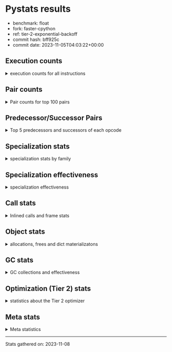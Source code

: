
# Pystats results

- benchmark: float
- fork: faster-cpython
- ref: tier-2-exponential-backoff
- commit hash: bff925c
- commit date: 2023-11-05T04:03:22+00:00

## Execution counts

<details>
<summary> execution counts for all instructions </summary>

|Name | Count | Self | Cumulative | Miss ratio | 
|---|---:|---:|---:|---:|
| LOAD_FAST | 40,097,980 | 16.7% | 16.7% |  |
| STORE_ATTR_SLOT | 24,026,900 | 10.0% | 26.7% |  |
| ENTER_EXECUTOR | 16,011,780 | 6.7% | 33.4% |  |
| BINARY_OP | 16,005,980 | 6.7% | 40.0% |  |
| LOAD_FAST_LOAD_FAST | 16,001,140 | 6.7% | 46.7% |  |
| LOAD_GLOBAL_MODULE | 16,000,860 | 6.7% | 53.3% |  |
| LOAD_CONST | 16,000,400 | 6.7% | 60.0% |  |
| CALL_BUILTIN_O | 16,000,320 | 6.7% | 66.6% |  |
| RETURN_CONST | 16,000,000 | 6.7% | 73.3% |  |
| STORE_FAST | 8,015,820 | 3.3% | 76.6% |  |
| CALL | 8,002,820 | 3.3% | 80.0% |  |
| COPY | 8,001,140 | 3.3% | 83.3% |  |
| BINARY_OP_MULTIPLY_FLOAT | 8,001,060 | 3.3% | 86.6% |  |
| RESUME_CHECK | 8,000,880 | 3.3% | 90.0% | 0.1% |
| POP_TOP | 8,000,160 | 3.3% | 93.3% |  |
| INTERPRETER_EXIT | 8,000,080 | 3.3% | 96.6% |  |
| STORE_SUBSCR_LIST_INT | 7,999,980 | 3.3% | 100.0% |  |
| LOAD_ATTR_SLOT | 55,220 | 0.0% | 100.0% |  |
| POP_JUMP_IF_FALSE | 13,740 | 0.0% | 100.0% |  |
| COMPARE_OP_FLOAT | 13,600 | 0.0% | 100.0% |  |
| RETURN_VALUE | 12,920 | 0.0% | 100.0% |  |
| JUMP_FORWARD | 6,880 | 0.0% | 100.0% |  |
| SWAP | 1,140 | 0.0% | 100.0% |  |
| JUMP_BACKWARD | 960 | 0.0% | 100.0% |  |
| LOAD_ATTR | 840 | 0.0% | 100.0% |  |
| CALL_PY_EXACT_ARGS | 780 | 0.0% | 100.0% |  |
| BINARY_OP_ADD_FLOAT | 720 | 0.0% | 100.0% |  |
| FOR_ITER_LIST | 720 | 0.0% | 100.0% |  |
| LOAD_ATTR_METHOD_NO_DICT | 720 | 0.0% | 100.0% |  |
| PUSH_NULL | 400 | 0.0% | 100.0% |  |
| STORE_ATTR | 400 | 0.0% | 100.0% |  |
| FOR_ITER_RANGE | 360 | 0.0% | 100.0% |  |
| LOAD_GLOBAL | 320 | 0.0% | 100.0% |  |
| GET_ITER | 240 | 0.0% | 100.0% |  |
| COMPARE_OP | 160 | 0.0% | 100.0% |  |
| LOAD_DEREF | 160 | 0.0% | 100.0% |  |
| RESUME | 120 | 0.0% | 100.0% | 9,483.3% |
| FOR_ITER | 120 | 0.0% | 100.0% |  |
| LOAD_ATTR_MODULE | 120 | 0.0% | 100.0% |  |
| BINARY_SLICE | 80 | 0.0% | 100.0% |  |
| NOP | 80 | 0.0% | 100.0% |  |
| BUILD_LIST | 80 | 0.0% | 100.0% |  |
| CALL_FUNCTION_EX | 80 | 0.0% | 100.0% |  |
| COPY_FREE_VARS | 80 | 0.0% | 100.0% |  |
| BINARY_OP_SUBTRACT_FLOAT | 60 | 0.0% | 100.0% |  |
| BINARY_SUBSCR_LIST_INT | 60 | 0.0% | 100.0% |  |
| CALL_BUILTIN_CLASS | 60 | 0.0% | 100.0% |  |
| COMPARE_OP_INT | 60 | 0.0% | 100.0% |  |
| LOAD_GLOBAL_BUILTIN | 60 | 0.0% | 100.0% |  |
| BINARY_SUBSCR | 40 | 0.0% | 100.0% |  |
| STORE_SUBSCR | 40 | 0.0% | 100.0% |  |


</details>

## Pair counts

<details>
<summary> Pair counts for top 100 pairs </summary>

|Pair | Count | Self | Cumulative | 
|---|---:|---:|---:|
| LOAD_FAST STORE_ATTR_SLOT | 24,025,680 | 10.0% | 10.0% |
| LOAD_GLOBAL_MODULE LOAD_FAST | 16,000,380 | 6.7% | 16.7% |
| BINARY_OP LOAD_FAST | 16,000,000 | 6.7% | 23.3% |
| LOAD_CONST BINARY_OP | 16,000,000 | 6.7% | 30.0% |
| LOAD_FAST CALL_BUILTIN_O | 15,999,920 | 6.7% | 36.6% |
| LOAD_FAST_LOAD_FAST BINARY_OP_MULTIPLY_FLOAT | 8,000,980 | 3.3% | 40.0% |
| STORE_FAST LOAD_GLOBAL_MODULE | 8,000,640 | 3.3% | 43.3% |
| STORE_ATTR_SLOT RETURN_CONST | 8,000,340 | 3.3% | 46.6% |
| CACHE RESUME_CHECK | 8,000,040 | 3.3% | 50.0% |
| CALL LOAD_FAST_LOAD_FAST | 8,000,000 | 3.3% | 53.3% |
| COPY LOAD_FAST | 8,000,000 | 3.3% | 56.6% |
| RETURN_CONST INTERPRETER_EXIT | 8,000,000 | 3.3% | 59.9% |
| RETURN_CONST POP_TOP | 8,000,000 | 3.3% | 63.3% |
| RESUME_CHECK LOAD_GLOBAL_MODULE | 8,000,000 | 3.3% | 66.6% |
| BINARY_OP_MULTIPLY_FLOAT LOAD_CONST | 7,999,980 | 3.3% | 69.9% |
| CALL_BUILTIN_O COPY | 7,999,980 | 3.3% | 73.3% |
| CALL_BUILTIN_O LOAD_CONST | 7,999,980 | 3.3% | 76.6% |
| STORE_ATTR_SLOT LOAD_FAST_LOAD_FAST | 7,999,980 | 3.3% | 79.9% |
| STORE_ATTR_SLOT STORE_FAST | 7,999,980 | 3.3% | 83.2% |
| LOAD_FAST_LOAD_FAST STORE_SUBSCR_LIST_INT | 7,999,960 | 3.3% | 86.6% |
| POP_TOP ENTER_EXECUTOR | 7,999,680 | 3.3% | 89.9% |
| STORE_SUBSCR_LIST_INT ENTER_EXECUTOR | 7,999,680 | 3.3% | 93.2% |
| ENTER_EXECUTOR CALL | 7,999,620 | 3.3% | 96.6% |
| ENTER_EXECUTOR RETURN_CONST | 7,999,620 | 3.3% | 99.9% |
| LOAD_FAST LOAD_ATTR_SLOT | 53,860 | 0.0% | 99.9% |
| LOAD_ATTR_SLOT LOAD_FAST | 33,700 | 0.0% | 99.9% |
| STORE_ATTR_SLOT LOAD_FAST | 26,600 | 0.0% | 99.9% |
| POP_JUMP_IF_FALSE LOAD_FAST | 13,740 | 0.0% | 99.9% |
| COMPARE_OP_FLOAT POP_JUMP_IF_FALSE | 13,600 | 0.0% | 100.0% |
| LOAD_ATTR_SLOT COMPARE_OP_FLOAT | 13,540 | 0.0% | 100.0% |
| LOAD_FAST RETURN_VALUE | 12,840 | 0.0% | 100.0% |
| RETURN_VALUE STORE_FAST | 12,680 | 0.0% | 100.0% |
| ENTER_EXECUTOR LOAD_FAST | 12,460 | 0.0% | 100.0% |
| STORE_FAST ENTER_EXECUTOR | 12,360 | 0.0% | 100.0% |
| JUMP_FORWARD LOAD_FAST | 6,880 | 0.0% | 100.0% |
| LOAD_ATTR_SLOT JUMP_FORWARD | 6,840 | 0.0% | 100.0% |
| BINARY_OP BINARY_OP | 4,520 | 0.0% | 100.0% |
| CALL CALL | 2,220 | 0.0% | 100.0% |
| STORE_FAST LOAD_FAST | 2,220 | 0.0% | 100.0% |
| LOAD_FAST BINARY_OP | 1,260 | 0.0% | 100.0% |
| BINARY_OP SWAP | 1,140 | 0.0% | 100.0% |
| LOAD_FAST COPY | 1,140 | 0.0% | 100.0% |
| LOAD_ATTR_SLOT STORE_FAST | 1,080 | 0.0% | 100.0% |
| COPY LOAD_ATTR_SLOT | 1,020 | 0.0% | 100.0% |
| SWAP STORE_ATTR_SLOT | 1,020 | 0.0% | 100.0% |
| CALL_PY_EXACT_ARGS RESUME_CHECK | 780 | 0.0% | 100.0% |
| RESUME_CHECK LOAD_FAST | 780 | 0.0% | 100.0% |
| FOR_ITER_LIST STORE_FAST | 720 | 0.0% | 100.0% |
| LOAD_FAST LOAD_ATTR_METHOD_NO_DICT | 680 | 0.0% | 100.0% |
| BINARY_OP_MULTIPLY_FLOAT BINARY_OP_ADD_FLOAT | 680 | 0.0% | 100.0% |
| LOAD_FAST LOAD_ATTR | 640 | 0.0% | 100.0% |
| LOAD_FAST CALL | 580 | 0.0% | 100.0% |
| JUMP_BACKWARD FOR_ITER_LIST | 560 | 0.0% | 100.0% |
| LOAD_FAST CALL_PY_EXACT_ARGS | 380 | 0.0% | 100.0% |
| BINARY_OP_ADD_FLOAT LOAD_FAST_LOAD_FAST | 360 | 0.0% | 100.0% |
| BINARY_OP_MULTIPLY_FLOAT LOAD_FAST_LOAD_FAST | 360 | 0.0% | 100.0% |
| CALL_BUILTIN_O STORE_FAST | 360 | 0.0% | 100.0% |
| FOR_ITER_RANGE STORE_FAST | 360 | 0.0% | 100.0% |
| LOAD_ATTR_METHOD_NO_DICT LOAD_FAST | 360 | 0.0% | 100.0% |
| LOAD_GLOBAL_MODULE LOAD_FAST_LOAD_FAST | 360 | 0.0% | 100.0% |
| LOAD_ATTR LOAD_ATTR_SLOT | 340 | 0.0% | 100.0% |
| BINARY_OP_ADD_FLOAT CALL_BUILTIN_O | 340 | 0.0% | 100.0% |
| LOAD_ATTR_METHOD_NO_DICT CALL_PY_EXACT_ARGS | 340 | 0.0% | 100.0% |
| POP_TOP JUMP_BACKWARD | 320 | 0.0% | 100.0% |
| PUSH_NULL CALL | 320 | 0.0% | 100.0% |
| STORE_FAST JUMP_BACKWARD | 320 | 0.0% | 100.0% |
| STORE_SUBSCR_LIST_INT JUMP_BACKWARD | 300 | 0.0% | 100.0% |
| JUMP_BACKWARD FOR_ITER_RANGE | 280 | 0.0% | 100.0% |
| LOAD_FAST STORE_ATTR | 280 | 0.0% | 100.0% |
| LOAD_FAST PUSH_NULL | 240 | 0.0% | 100.0% |
| LOAD_FAST LOAD_CONST | 240 | 0.0% | 100.0% |
| LOAD_ATTR LOAD_FAST | 200 | 0.0% | 100.0% |
| STORE_ATTR STORE_ATTR_SLOT | 200 | 0.0% | 100.0% |
| CALL POP_TOP | 160 | 0.0% | 100.0% |
| LOAD_FAST_LOAD_FAST BINARY_OP | 160 | 0.0% | 100.0% |
| STORE_FAST LOAD_GLOBAL | 160 | 0.0% | 100.0% |
| LOAD_GLOBAL LOAD_GLOBAL_MODULE | 140 | 0.0% | 100.0% |
| GET_ITER FOR_ITER_LIST | 120 | 0.0% | 100.0% |
| COPY LOAD_ATTR | 120 | 0.0% | 100.0% |
| STORE_ATTR LOAD_FAST | 120 | 0.0% | 100.0% |
| SWAP STORE_ATTR | 120 | 0.0% | 100.0% |
| BINARY_OP STORE_FAST | 100 | 0.0% | 100.0% |
| CALL STORE_FAST | 100 | 0.0% | 100.0% |
| LOAD_GLOBAL LOAD_FAST | 100 | 0.0% | 100.0% |
| BINARY_SLICE GET_ITER | 80 | 0.0% | 100.0% |
| NOP LOAD_DEREF | 80 | 0.0% | 100.0% |
| POP_TOP NOP | 80 | 0.0% | 100.0% |
| POP_TOP LOAD_FAST | 80 | 0.0% | 100.0% |
| PUSH_NULL LOAD_FAST | 80 | 0.0% | 100.0% |
| RETURN_VALUE INTERPRETER_EXIT | 80 | 0.0% | 100.0% |
| RETURN_VALUE RETURN_VALUE | 80 | 0.0% | 100.0% |
| BINARY_OP BINARY_OP_MULTIPLY_FLOAT | 80 | 0.0% | 100.0% |
| BUILD_LIST LOAD_FAST | 80 | 0.0% | 100.0% |
| CALL LOAD_FAST | 80 | 0.0% | 100.0% |
| CALL_FUNCTION_EX COPY_FREE_VARS | 80 | 0.0% | 100.0% |
| COMPARE_OP POP_JUMP_IF_FALSE | 80 | 0.0% | 100.0% |
| LOAD_ATTR STORE_FAST | 80 | 0.0% | 100.0% |
| LOAD_CONST BINARY_SLICE | 80 | 0.0% | 100.0% |
| LOAD_CONST BUILD_LIST | 80 | 0.0% | 100.0% |
| LOAD_CONST LOAD_CONST | 80 | 0.0% | 100.0% |


</details>

## Predecessor/Successor Pairs

<details>
<summary> Top 5 predecessors and successors of each opcode </summary>

### BINARY_SLICE

<details>
<summary> Successors and predecessors for BINARY_SLICE </summary>

|Predecessors | Count | Percentage | 
|---|---:|---:|
| LOAD_CONST | 80 | 100.0% |

|Successors | Count | Percentage | 
|---|---:|---:|
| GET_ITER | 80 | 100.0% |


</details>

### CACHE

<details>
<summary> Successors and predecessors for CACHE </summary>

|Successors | Count | Percentage | 
|---|---:|---:|
| RESUME_CHECK | 8,000,040 | 100.0% |
| RESUME | 40 | 0.0% |


</details>

### BINARY_SUBSCR

<details>
<summary> Successors and predecessors for BINARY_SUBSCR </summary>

|Predecessors | Count | Percentage | 
|---|---:|---:|
| LOAD_CONST | 40 | 100.0% |

|Successors | Count | Percentage | 
|---|---:|---:|
| STORE_FAST | 20 | 50.0% |
| BINARY_SUBSCR_LIST_INT | 20 | 50.0% |


</details>

### GET_ITER

<details>
<summary> Successors and predecessors for GET_ITER </summary>

|Predecessors | Count | Percentage | 
|---|---:|---:|
| BINARY_SLICE | 80 | 33.3% |
| LOAD_FAST | 80 | 33.3% |
| CALL_BUILTIN_CLASS | 60 | 25.0% |
| CALL | 20 | 8.3% |

|Successors | Count | Percentage | 
|---|---:|---:|
| FOR_ITER_LIST | 120 | 50.0% |
| FOR_ITER | 60 | 25.0% |
| FOR_ITER_RANGE | 60 | 25.0% |


</details>

### INTERPRETER_EXIT

<details>
<summary> Successors and predecessors for INTERPRETER_EXIT </summary>

|Predecessors | Count | Percentage | 
|---|---:|---:|
| RETURN_CONST | 8,000,000 | 100.0% |
| RETURN_VALUE | 80 | 0.0% |


</details>

### NOP

<details>
<summary> Successors and predecessors for NOP </summary>

|Predecessors | Count | Percentage | 
|---|---:|---:|
| POP_TOP | 80 | 100.0% |

|Successors | Count | Percentage | 
|---|---:|---:|
| LOAD_DEREF | 80 | 100.0% |


</details>

### POP_TOP

<details>
<summary> Successors and predecessors for POP_TOP </summary>

|Predecessors | Count | Percentage | 
|---|---:|---:|
| RETURN_CONST | 8,000,000 | 100.0% |
| CALL | 160 | 0.0% |

|Successors | Count | Percentage | 
|---|---:|---:|
| ENTER_EXECUTOR | 7,999,680 | 100.0% |
| JUMP_BACKWARD | 320 | 0.0% |
| NOP | 80 | 0.0% |
| LOAD_FAST | 80 | 0.0% |


</details>

### PUSH_NULL

<details>
<summary> Successors and predecessors for PUSH_NULL </summary>

|Predecessors | Count | Percentage | 
|---|---:|---:|
| LOAD_FAST | 240 | 60.0% |
| LOAD_DEREF | 80 | 20.0% |
| LOAD_ATTR_MODULE | 60 | 15.0% |
| LOAD_ATTR | 20 | 5.0% |

|Successors | Count | Percentage | 
|---|---:|---:|
| CALL | 320 | 80.0% |
| LOAD_FAST | 80 | 20.0% |


</details>

### RETURN_VALUE

<details>
<summary> Successors and predecessors for RETURN_VALUE </summary>

|Predecessors | Count | Percentage | 
|---|---:|---:|
| LOAD_FAST | 12,840 | 99.4% |
| RETURN_VALUE | 80 | 0.6% |

|Successors | Count | Percentage | 
|---|---:|---:|
| STORE_FAST | 12,680 | 98.1% |
| INTERPRETER_EXIT | 80 | 0.6% |
| RETURN_VALUE | 80 | 0.6% |
| LOAD_GLOBAL | 40 | 0.3% |
| LOAD_GLOBAL_MODULE | 40 | 0.3% |


</details>

### STORE_SUBSCR

<details>
<summary> Successors and predecessors for STORE_SUBSCR </summary>

|Predecessors | Count | Percentage | 
|---|---:|---:|
| LOAD_FAST_LOAD_FAST | 40 | 100.0% |

|Successors | Count | Percentage | 
|---|---:|---:|
| JUMP_BACKWARD | 20 | 50.0% |
| STORE_SUBSCR_LIST_INT | 20 | 50.0% |


</details>

### BINARY_OP

<details>
<summary> Successors and predecessors for BINARY_OP </summary>

|Predecessors | Count | Percentage | 
|---|---:|---:|
| LOAD_CONST | 16,000,000 | 100.0% |
| BINARY_OP | 4,520 | 0.0% |
| LOAD_FAST | 1,260 | 0.0% |
| LOAD_FAST_LOAD_FAST | 160 | 0.0% |
| BINARY_OP_MULTIPLY_FLOAT | 40 | 0.0% |

|Successors | Count | Percentage | 
|---|---:|---:|
| LOAD_FAST | 16,000,000 | 100.0% |
| BINARY_OP | 4,520 | 0.0% |
| SWAP | 1,140 | 0.0% |
| STORE_FAST | 100 | 0.0% |
| BINARY_OP_MULTIPLY_FLOAT | 80 | 0.0% |


</details>

### BUILD_LIST

<details>
<summary> Successors and predecessors for BUILD_LIST </summary>

|Predecessors | Count | Percentage | 
|---|---:|---:|
| LOAD_CONST | 80 | 100.0% |

|Successors | Count | Percentage | 
|---|---:|---:|
| LOAD_FAST | 80 | 100.0% |


</details>

### CALL

<details>
<summary> Successors and predecessors for CALL </summary>

|Predecessors | Count | Percentage | 
|---|---:|---:|
| ENTER_EXECUTOR | 7,999,620 | 100.0% |
| CALL | 2,220 | 0.0% |
| LOAD_FAST | 580 | 0.0% |
| PUSH_NULL | 320 | 0.0% |
| BINARY_OP | 20 | 0.0% |

|Successors | Count | Percentage | 
|---|---:|---:|
| LOAD_FAST_LOAD_FAST | 8,000,000 | 100.0% |
| CALL | 2,220 | 0.0% |
| POP_TOP | 160 | 0.0% |
| STORE_FAST | 100 | 0.0% |
| LOAD_FAST | 80 | 0.0% |


</details>

### CALL_FUNCTION_EX

<details>
<summary> Successors and predecessors for CALL_FUNCTION_EX </summary>

|Predecessors | Count | Percentage | 
|---|---:|---:|
| LOAD_FAST | 80 | 100.0% |

|Successors | Count | Percentage | 
|---|---:|---:|
| COPY_FREE_VARS | 80 | 100.0% |


</details>

### COMPARE_OP

<details>
<summary> Successors and predecessors for COMPARE_OP </summary>

|Predecessors | Count | Percentage | 
|---|---:|---:|
| LOAD_ATTR | 60 | 37.5% |
| LOAD_ATTR_SLOT | 60 | 37.5% |
| LOAD_CONST | 40 | 25.0% |

|Successors | Count | Percentage | 
|---|---:|---:|
| POP_JUMP_IF_FALSE | 80 | 50.0% |
| COMPARE_OP_FLOAT | 60 | 37.5% |
| COMPARE_OP_INT | 20 | 12.5% |


</details>

### COPY

<details>
<summary> Successors and predecessors for COPY </summary>

|Predecessors | Count | Percentage | 
|---|---:|---:|
| CALL_BUILTIN_O | 7,999,980 | 100.0% |
| LOAD_FAST | 1,140 | 0.0% |
| CALL | 20 | 0.0% |

|Successors | Count | Percentage | 
|---|---:|---:|
| LOAD_FAST | 8,000,000 | 100.0% |
| LOAD_ATTR_SLOT | 1,020 | 0.0% |
| LOAD_ATTR | 120 | 0.0% |


</details>

### COPY_FREE_VARS

<details>
<summary> Successors and predecessors for COPY_FREE_VARS </summary>

|Predecessors | Count | Percentage | 
|---|---:|---:|
| CALL_FUNCTION_EX | 80 | 100.0% |

|Successors | Count | Percentage | 
|---|---:|---:|
| RESUME_CHECK | 60 | 75.0% |
| RESUME | 20 | 25.0% |


</details>

### ENTER_EXECUTOR

<details>
<summary> Successors and predecessors for ENTER_EXECUTOR </summary>

|Predecessors | Count | Percentage | 
|---|---:|---:|
| POP_TOP | 7,999,680 | 50.0% |
| STORE_SUBSCR_LIST_INT | 7,999,680 | 50.0% |
| STORE_FAST | 12,360 | 0.1% |
| JUMP_BACKWARD | 60 | 0.0% |

|Successors | Count | Percentage | 
|---|---:|---:|
| CALL | 7,999,620 | 50.0% |
| RETURN_CONST | 7,999,620 | 50.0% |
| LOAD_FAST | 12,460 | 0.1% |
| LOAD_GLOBAL | 40 | 0.0% |
| LOAD_GLOBAL_MODULE | 40 | 0.0% |


</details>

### FOR_ITER

<details>
<summary> Successors and predecessors for FOR_ITER </summary>

|Predecessors | Count | Percentage | 
|---|---:|---:|
| GET_ITER | 60 | 50.0% |
| JUMP_BACKWARD | 60 | 50.0% |

|Successors | Count | Percentage | 
|---|---:|---:|
| STORE_FAST | 60 | 50.0% |
| FOR_ITER_LIST | 40 | 33.3% |
| FOR_ITER_RANGE | 20 | 16.7% |


</details>

### JUMP_BACKWARD

<details>
<summary> Successors and predecessors for JUMP_BACKWARD </summary>

|Predecessors | Count | Percentage | 
|---|---:|---:|
| POP_TOP | 320 | 33.3% |
| STORE_FAST | 320 | 33.3% |
| STORE_SUBSCR_LIST_INT | 300 | 31.2% |
| STORE_SUBSCR | 20 | 2.1% |

|Successors | Count | Percentage | 
|---|---:|---:|
| FOR_ITER_LIST | 560 | 58.3% |
| FOR_ITER_RANGE | 280 | 29.2% |
| ENTER_EXECUTOR | 60 | 6.2% |
| FOR_ITER | 60 | 6.2% |


</details>

### JUMP_FORWARD

<details>
<summary> Successors and predecessors for JUMP_FORWARD </summary>

|Predecessors | Count | Percentage | 
|---|---:|---:|
| LOAD_ATTR_SLOT | 6,840 | 99.4% |
| LOAD_ATTR | 40 | 0.6% |

|Successors | Count | Percentage | 
|---|---:|---:|
| LOAD_FAST | 6,880 | 100.0% |


</details>

### LOAD_ATTR

<details>
<summary> Successors and predecessors for LOAD_ATTR </summary>

|Predecessors | Count | Percentage | 
|---|---:|---:|
| LOAD_FAST | 640 | 76.2% |
| COPY | 120 | 14.3% |
| LOAD_GLOBAL | 40 | 4.8% |
| LOAD_GLOBAL_MODULE | 40 | 4.8% |

|Successors | Count | Percentage | 
|---|---:|---:|
| LOAD_ATTR_SLOT | 340 | 40.5% |
| LOAD_FAST | 200 | 23.8% |
| STORE_FAST | 80 | 9.5% |
| COMPARE_OP | 60 | 7.1% |
| JUMP_FORWARD | 40 | 4.8% |


</details>

### LOAD_CONST

<details>
<summary> Successors and predecessors for LOAD_CONST </summary>

|Predecessors | Count | Percentage | 
|---|---:|---:|
| BINARY_OP_MULTIPLY_FLOAT | 7,999,980 | 50.0% |
| CALL_BUILTIN_O | 7,999,980 | 50.0% |
| LOAD_FAST | 240 | 0.0% |
| LOAD_CONST | 80 | 0.0% |
| RESUME_CHECK | 60 | 0.0% |

|Successors | Count | Percentage | 
|---|---:|---:|
| BINARY_OP | 16,000,000 | 100.0% |
| BINARY_SLICE | 80 | 0.0% |
| BUILD_LIST | 80 | 0.0% |
| LOAD_CONST | 80 | 0.0% |
| BINARY_SUBSCR | 40 | 0.0% |


</details>

### LOAD_DEREF

<details>
<summary> Successors and predecessors for LOAD_DEREF </summary>

|Predecessors | Count | Percentage | 
|---|---:|---:|
| NOP | 80 | 50.0% |
| STORE_FAST | 80 | 50.0% |

|Successors | Count | Percentage | 
|---|---:|---:|
| PUSH_NULL | 80 | 50.0% |
| STORE_FAST | 80 | 50.0% |


</details>

### LOAD_FAST

<details>
<summary> Successors and predecessors for LOAD_FAST </summary>

|Predecessors | Count | Percentage | 
|---|---:|---:|
| LOAD_GLOBAL_MODULE | 16,000,380 | 39.9% |
| BINARY_OP | 16,000,000 | 39.9% |
| COPY | 8,000,000 | 20.0% |
| LOAD_ATTR_SLOT | 33,700 | 0.1% |
| STORE_ATTR_SLOT | 26,600 | 0.1% |

|Successors | Count | Percentage | 
|---|---:|---:|
| STORE_ATTR_SLOT | 24,025,680 | 59.9% |
| CALL_BUILTIN_O | 15,999,920 | 39.9% |
| LOAD_ATTR_SLOT | 53,860 | 0.1% |
| RETURN_VALUE | 12,840 | 0.0% |
| BINARY_OP | 1,260 | 0.0% |


</details>

### LOAD_FAST_LOAD_FAST

<details>
<summary> Successors and predecessors for LOAD_FAST_LOAD_FAST </summary>

|Predecessors | Count | Percentage | 
|---|---:|---:|
| CALL | 8,000,000 | 50.0% |
| STORE_ATTR_SLOT | 7,999,980 | 50.0% |
| BINARY_OP_ADD_FLOAT | 360 | 0.0% |
| BINARY_OP_MULTIPLY_FLOAT | 360 | 0.0% |
| LOAD_GLOBAL_MODULE | 360 | 0.0% |

|Successors | Count | Percentage | 
|---|---:|---:|
| BINARY_OP_MULTIPLY_FLOAT | 8,000,980 | 50.0% |
| STORE_SUBSCR_LIST_INT | 7,999,960 | 50.0% |
| BINARY_OP | 160 | 0.0% |
| STORE_SUBSCR | 40 | 0.0% |


</details>

### LOAD_GLOBAL

<details>
<summary> Successors and predecessors for LOAD_GLOBAL </summary>

|Predecessors | Count | Percentage | 
|---|---:|---:|
| STORE_FAST | 160 | 50.0% |
| RETURN_VALUE | 40 | 12.5% |
| ENTER_EXECUTOR | 40 | 12.5% |
| RESUME | 40 | 12.5% |
| RESUME_CHECK | 40 | 12.5% |

|Successors | Count | Percentage | 
|---|---:|---:|
| LOAD_GLOBAL_MODULE | 140 | 43.8% |
| LOAD_FAST | 100 | 31.2% |
| LOAD_ATTR | 40 | 12.5% |
| LOAD_FAST_LOAD_FAST | 20 | 6.2% |
| LOAD_GLOBAL_BUILTIN | 20 | 6.2% |


</details>

### POP_JUMP_IF_FALSE

<details>
<summary> Successors and predecessors for POP_JUMP_IF_FALSE </summary>

|Predecessors | Count | Percentage | 
|---|---:|---:|
| COMPARE_OP_FLOAT | 13,600 | 99.0% |
| COMPARE_OP | 80 | 0.6% |
| COMPARE_OP_INT | 60 | 0.4% |

|Successors | Count | Percentage | 
|---|---:|---:|
| LOAD_FAST | 13,740 | 100.0% |


</details>

### RETURN_CONST

<details>
<summary> Successors and predecessors for RETURN_CONST </summary>

|Predecessors | Count | Percentage | 
|---|---:|---:|
| STORE_ATTR_SLOT | 8,000,340 | 50.0% |
| ENTER_EXECUTOR | 7,999,620 | 50.0% |
| STORE_ATTR | 40 | 0.0% |

|Successors | Count | Percentage | 
|---|---:|---:|
| INTERPRETER_EXIT | 8,000,000 | 50.0% |
| POP_TOP | 8,000,000 | 50.0% |


</details>

### STORE_ATTR

<details>
<summary> Successors and predecessors for STORE_ATTR </summary>

|Predecessors | Count | Percentage | 
|---|---:|---:|
| LOAD_FAST | 280 | 70.0% |
| SWAP | 120 | 30.0% |

|Successors | Count | Percentage | 
|---|---:|---:|
| STORE_ATTR_SLOT | 200 | 50.0% |
| LOAD_FAST | 120 | 30.0% |
| RETURN_CONST | 40 | 10.0% |
| LOAD_FAST_LOAD_FAST | 20 | 5.0% |
| STORE_FAST | 20 | 5.0% |


</details>

### STORE_FAST

<details>
<summary> Successors and predecessors for STORE_FAST </summary>

|Predecessors | Count | Percentage | 
|---|---:|---:|
| STORE_ATTR_SLOT | 7,999,980 | 99.8% |
| RETURN_VALUE | 12,680 | 0.2% |
| LOAD_ATTR_SLOT | 1,080 | 0.0% |
| FOR_ITER_LIST | 720 | 0.0% |
| CALL_BUILTIN_O | 360 | 0.0% |

|Successors | Count | Percentage | 
|---|---:|---:|
| LOAD_GLOBAL_MODULE | 8,000,640 | 99.8% |
| ENTER_EXECUTOR | 12,360 | 0.2% |
| LOAD_FAST | 2,220 | 0.0% |
| JUMP_BACKWARD | 320 | 0.0% |
| LOAD_GLOBAL | 160 | 0.0% |


</details>

### SWAP

<details>
<summary> Successors and predecessors for SWAP </summary>

|Predecessors | Count | Percentage | 
|---|---:|---:|
| BINARY_OP | 1,140 | 100.0% |

|Successors | Count | Percentage | 
|---|---:|---:|
| STORE_ATTR_SLOT | 1,020 | 89.5% |
| STORE_ATTR | 120 | 10.5% |


</details>

### RESUME

<details>
<summary> Successors and predecessors for RESUME </summary>

|Predecessors | Count | Percentage | 
|---|---:|---:|
| CALL | 60 | 50.0% |
| CACHE | 40 | 33.3% |
| COPY_FREE_VARS | 20 | 16.7% |

|Successors | Count | Percentage | 
|---|---:|---:|
| LOAD_FAST | 60 | 50.0% |
| LOAD_GLOBAL | 40 | 33.3% |
| LOAD_CONST | 20 | 16.7% |


</details>

### BINARY_OP_ADD_FLOAT

<details>
<summary> Successors and predecessors for BINARY_OP_ADD_FLOAT </summary>

|Predecessors | Count | Percentage | 
|---|---:|---:|
| BINARY_OP_MULTIPLY_FLOAT | 680 | 94.4% |
| BINARY_OP | 40 | 5.6% |

|Successors | Count | Percentage | 
|---|---:|---:|
| LOAD_FAST_LOAD_FAST | 360 | 50.0% |
| CALL_BUILTIN_O | 340 | 47.2% |
| CALL | 20 | 2.8% |


</details>

### BINARY_OP_MULTIPLY_FLOAT

<details>
<summary> Successors and predecessors for BINARY_OP_MULTIPLY_FLOAT </summary>

|Predecessors | Count | Percentage | 
|---|---:|---:|
| LOAD_FAST_LOAD_FAST | 8,000,980 | 100.0% |
| BINARY_OP | 80 | 0.0% |

|Successors | Count | Percentage | 
|---|---:|---:|
| LOAD_CONST | 7,999,980 | 100.0% |
| BINARY_OP_ADD_FLOAT | 680 | 0.0% |
| LOAD_FAST_LOAD_FAST | 360 | 0.0% |
| BINARY_OP | 40 | 0.0% |


</details>

### BINARY_OP_SUBTRACT_FLOAT

<details>
<summary> Successors and predecessors for BINARY_OP_SUBTRACT_FLOAT </summary>

|Predecessors | Count | Percentage | 
|---|---:|---:|
| LOAD_FAST | 40 | 66.7% |
| BINARY_OP | 20 | 33.3% |

|Successors | Count | Percentage | 
|---|---:|---:|
| STORE_FAST | 60 | 100.0% |


</details>

### BINARY_SUBSCR_LIST_INT

<details>
<summary> Successors and predecessors for BINARY_SUBSCR_LIST_INT </summary>

|Predecessors | Count | Percentage | 
|---|---:|---:|
| LOAD_CONST | 40 | 66.7% |
| BINARY_SUBSCR | 20 | 33.3% |

|Successors | Count | Percentage | 
|---|---:|---:|
| STORE_FAST | 60 | 100.0% |


</details>

### CALL_BUILTIN_CLASS

<details>
<summary> Successors and predecessors for CALL_BUILTIN_CLASS </summary>

|Predecessors | Count | Percentage | 
|---|---:|---:|
| LOAD_FAST | 40 | 66.7% |
| CALL | 20 | 33.3% |

|Successors | Count | Percentage | 
|---|---:|---:|
| GET_ITER | 60 | 100.0% |


</details>

### CALL_BUILTIN_O

<details>
<summary> Successors and predecessors for CALL_BUILTIN_O </summary>

|Predecessors | Count | Percentage | 
|---|---:|---:|
| LOAD_FAST | 15,999,920 | 100.0% |
| BINARY_OP_ADD_FLOAT | 340 | 0.0% |
| CALL | 60 | 0.0% |

|Successors | Count | Percentage | 
|---|---:|---:|
| COPY | 7,999,980 | 50.0% |
| LOAD_CONST | 7,999,980 | 50.0% |
| STORE_FAST | 360 | 0.0% |


</details>

### CALL_PY_EXACT_ARGS

<details>
<summary> Successors and predecessors for CALL_PY_EXACT_ARGS </summary>

|Predecessors | Count | Percentage | 
|---|---:|---:|
| LOAD_FAST | 380 | 48.7% |
| LOAD_ATTR_METHOD_NO_DICT | 340 | 43.6% |
| CALL | 60 | 7.7% |

|Successors | Count | Percentage | 
|---|---:|---:|
| RESUME_CHECK | 780 | 100.0% |


</details>

### COMPARE_OP_FLOAT

<details>
<summary> Successors and predecessors for COMPARE_OP_FLOAT </summary>

|Predecessors | Count | Percentage | 
|---|---:|---:|
| LOAD_ATTR_SLOT | 13,540 | 99.6% |
| COMPARE_OP | 60 | 0.4% |

|Successors | Count | Percentage | 
|---|---:|---:|
| POP_JUMP_IF_FALSE | 13,600 | 100.0% |


</details>

### COMPARE_OP_INT

<details>
<summary> Successors and predecessors for COMPARE_OP_INT </summary>

|Predecessors | Count | Percentage | 
|---|---:|---:|
| LOAD_CONST | 40 | 66.7% |
| COMPARE_OP | 20 | 33.3% |

|Successors | Count | Percentage | 
|---|---:|---:|
| POP_JUMP_IF_FALSE | 60 | 100.0% |


</details>

### FOR_ITER_LIST

<details>
<summary> Successors and predecessors for FOR_ITER_LIST </summary>

|Predecessors | Count | Percentage | 
|---|---:|---:|
| JUMP_BACKWARD | 560 | 77.8% |
| GET_ITER | 120 | 16.7% |
| FOR_ITER | 40 | 5.6% |

|Successors | Count | Percentage | 
|---|---:|---:|
| STORE_FAST | 720 | 100.0% |


</details>

### FOR_ITER_RANGE

<details>
<summary> Successors and predecessors for FOR_ITER_RANGE </summary>

|Predecessors | Count | Percentage | 
|---|---:|---:|
| JUMP_BACKWARD | 280 | 77.8% |
| GET_ITER | 60 | 16.7% |
| FOR_ITER | 20 | 5.6% |

|Successors | Count | Percentage | 
|---|---:|---:|
| STORE_FAST | 360 | 100.0% |


</details>

### LOAD_ATTR_METHOD_NO_DICT

<details>
<summary> Successors and predecessors for LOAD_ATTR_METHOD_NO_DICT </summary>

|Predecessors | Count | Percentage | 
|---|---:|---:|
| LOAD_FAST | 680 | 94.4% |
| LOAD_ATTR | 40 | 5.6% |

|Successors | Count | Percentage | 
|---|---:|---:|
| LOAD_FAST | 360 | 50.0% |
| CALL_PY_EXACT_ARGS | 340 | 47.2% |
| CALL | 20 | 2.8% |


</details>

### LOAD_ATTR_MODULE

<details>
<summary> Successors and predecessors for LOAD_ATTR_MODULE </summary>

|Predecessors | Count | Percentage | 
|---|---:|---:|
| LOAD_GLOBAL_MODULE | 80 | 66.7% |
| LOAD_ATTR | 40 | 33.3% |

|Successors | Count | Percentage | 
|---|---:|---:|
| PUSH_NULL | 60 | 50.0% |
| STORE_FAST | 60 | 50.0% |


</details>

### LOAD_ATTR_SLOT

<details>
<summary> Successors and predecessors for LOAD_ATTR_SLOT </summary>

|Predecessors | Count | Percentage | 
|---|---:|---:|
| LOAD_FAST | 53,860 | 97.5% |
| COPY | 1,020 | 1.8% |
| LOAD_ATTR | 340 | 0.6% |

|Successors | Count | Percentage | 
|---|---:|---:|
| LOAD_FAST | 33,700 | 61.0% |
| COMPARE_OP_FLOAT | 13,540 | 24.5% |
| JUMP_FORWARD | 6,840 | 12.4% |
| STORE_FAST | 1,080 | 2.0% |
| COMPARE_OP | 60 | 0.1% |


</details>

### LOAD_GLOBAL_BUILTIN

<details>
<summary> Successors and predecessors for LOAD_GLOBAL_BUILTIN </summary>

|Predecessors | Count | Percentage | 
|---|---:|---:|
| STORE_FAST | 40 | 66.7% |
| LOAD_GLOBAL | 20 | 33.3% |

|Successors | Count | Percentage | 
|---|---:|---:|
| LOAD_FAST | 60 | 100.0% |


</details>

### LOAD_GLOBAL_MODULE

<details>
<summary> Successors and predecessors for LOAD_GLOBAL_MODULE </summary>

|Predecessors | Count | Percentage | 
|---|---:|---:|
| STORE_FAST | 8,000,640 | 50.0% |
| RESUME_CHECK | 8,000,000 | 50.0% |
| LOAD_GLOBAL | 140 | 0.0% |
| RETURN_VALUE | 40 | 0.0% |
| ENTER_EXECUTOR | 40 | 0.0% |

|Successors | Count | Percentage | 
|---|---:|---:|
| LOAD_FAST | 16,000,380 | 100.0% |
| LOAD_FAST_LOAD_FAST | 360 | 0.0% |
| LOAD_ATTR_MODULE | 80 | 0.0% |
| LOAD_ATTR | 40 | 0.0% |


</details>

### RESUME_CHECK

<details>
<summary> Successors and predecessors for RESUME_CHECK </summary>

|Predecessors | Count | Percentage | 
|---|---:|---:|
| CACHE | 8,000,040 | 100.0% |
| CALL_PY_EXACT_ARGS | 780 | 0.0% |
| COPY_FREE_VARS | 60 | 0.0% |

|Successors | Count | Percentage | 
|---|---:|---:|
| LOAD_GLOBAL_MODULE | 8,000,000 | 100.0% |
| LOAD_FAST | 780 | 0.0% |
| LOAD_CONST | 60 | 0.0% |
| LOAD_GLOBAL | 40 | 0.0% |


</details>

### STORE_ATTR_SLOT

<details>
<summary> Successors and predecessors for STORE_ATTR_SLOT </summary>

|Predecessors | Count | Percentage | 
|---|---:|---:|
| LOAD_FAST | 24,025,680 | 100.0% |
| SWAP | 1,020 | 0.0% |
| STORE_ATTR | 200 | 0.0% |

|Successors | Count | Percentage | 
|---|---:|---:|
| RETURN_CONST | 8,000,340 | 33.3% |
| LOAD_FAST_LOAD_FAST | 7,999,980 | 33.3% |
| STORE_FAST | 7,999,980 | 33.3% |
| LOAD_FAST | 26,600 | 0.1% |


</details>

### STORE_SUBSCR_LIST_INT

<details>
<summary> Successors and predecessors for STORE_SUBSCR_LIST_INT </summary>

|Predecessors | Count | Percentage | 
|---|---:|---:|
| LOAD_FAST_LOAD_FAST | 7,999,960 | 100.0% |
| STORE_SUBSCR | 20 | 0.0% |

|Successors | Count | Percentage | 
|---|---:|---:|
| ENTER_EXECUTOR | 7,999,680 | 100.0% |
| JUMP_BACKWARD | 300 | 0.0% |


</details>


</details>

## Specialization stats

<details>
<summary> specialization stats by family </summary>

### BINARY_OP

<details>
<summary> specialization stats for BINARY_OP family </summary>

|Kind | Count | Ratio | 
|---|---:|---:|
|     deferred | 16,001,360 | 66.7% |
|          hit | 8,001,840 | 33.3% |

| | Count | Ratio | 
|---|---:|---:|
| Success | 140 | 3.0% |
| Failure | 4,480 | 97.0% |

|Failure kind | Count | Ratio | 
|---|---:|---:|
| multiply different types | 2,160 | 48.2% |
| true divide different types | 2,140 | 47.8% |
| true divide float | 180 | 4.0% |


</details>

### BINARY_SLICE

<details>
<summary> specialization stats for BINARY_SLICE family </summary>


</details>

### BINARY_SUBSCR

<details>
<summary> specialization stats for BINARY_SUBSCR family </summary>

|Kind | Count | Ratio | 
|---|---:|---:|
|     deferred | 20 | 20.0% |
|          hit | 60 | 60.0% |

| | Count | Ratio | 
|---|---:|---:|
| Success | 20 | 100.0% |
| Failure | 0 | 0.0% |


</details>

### CALL

<details>
<summary> specialization stats for CALL family </summary>

|Kind | Count | Ratio | 
|---|---:|---:|
|     deferred | 8,000,460 | 33.3% |
|          hit | 16,001,160 | 66.7% |

| | Count | Ratio | 
|---|---:|---:|
| Success | 140 | 5.9% |
| Failure | 2,220 | 94.1% |

|Failure kind | Count | Ratio | 
|---|---:|---:|
| no dict | 2,140 | 96.4% |
| cfunc noargs | 60 | 2.7% |
| other | 20 | 0.9% |


</details>

### COMPARE_OP

<details>
<summary> specialization stats for COMPARE_OP family </summary>

|Kind | Count | Ratio | 
|---|---:|---:|
|     deferred | 80 | 0.6% |
|          hit | 13,660 | 98.8% |

| | Count | Ratio | 
|---|---:|---:|
| Success | 80 | 100.0% |
| Failure | 0 | 0.0% |


</details>

### FOR_ITER

<details>
<summary> specialization stats for FOR_ITER family </summary>

|Kind | Count | Ratio | 
|---|---:|---:|
|     deferred | 60 | 5.0% |
|          hit | 1,080 | 90.0% |

| | Count | Ratio | 
|---|---:|---:|
| Success | 60 | 100.0% |
| Failure | 0 | 0.0% |


</details>

### LOAD_ATTR

<details>
<summary> specialization stats for LOAD_ATTR family </summary>

|Kind | Count | Ratio | 
|---|---:|---:|
|     deferred | 420 | 0.7% |
|          hit | 56,060 | 98.5% |

| | Count | Ratio | 
|---|---:|---:|
| Success | 420 | 100.0% |
| Failure | 0 | 0.0% |


</details>

### LOAD_GLOBAL

<details>
<summary> specialization stats for LOAD_GLOBAL family </summary>

|Kind | Count | Ratio | 
|---|---:|---:|
|     deferred | 160 | 0.0% |
|          hit | 16,000,920 | 100.0% |

| | Count | Ratio | 
|---|---:|---:|
| Success | 160 | 100.0% |
| Failure | 0 | 0.0% |


</details>

### POP_JUMP_IF_FALSE

<details>
<summary> specialization stats for POP_JUMP_IF_FALSE family </summary>


</details>

### STORE_ATTR

<details>
<summary> specialization stats for STORE_ATTR family </summary>

|Kind | Count | Ratio | 
|---|---:|---:|
|     deferred | 200 | 0.0% |
|          hit | 24,026,900 | 100.0% |

| | Count | Ratio | 
|---|---:|---:|
| Success | 200 | 100.0% |
| Failure | 0 | 0.0% |


</details>

### STORE_SUBSCR

<details>
<summary> specialization stats for STORE_SUBSCR family </summary>

|Kind | Count | Ratio | 
|---|---:|---:|
|     deferred | 20 | 0.0% |
|          hit | 7,999,980 | 100.0% |

| | Count | Ratio | 
|---|---:|---:|
| Success | 20 | 100.0% |
| Failure | 0 | 0.0% |


</details>


</details>

## Specialization effectiveness

<details>
<summary> specialization effectiveness </summary>

|Instructions | Count | Ratio | 
|---|---:|---:|
| Basic | 136,151,640 | 56.7% |
| Not specialized | 24,024,540 | 10.0% |
| Specialized hits | 80,091,160 | 33.3% |
| Specialized misses | 11,380 | 0.0% |

### Deferred by instruction

<details>
<summary> deferred by instruction </summary>

|Name | Count | Ratio | 
|---|---:|---:|
| BINARY_OP | 16,001,360 | 66.7% |
| CALL | 8,000,460 | 33.3% |
| LOAD_ATTR | 420 | 0.0% |
| STORE_ATTR | 200 | 0.0% |
| LOAD_GLOBAL | 160 | 0.0% |
| COMPARE_OP | 80 | 0.0% |
| FOR_ITER | 60 | 0.0% |
| BINARY_SUBSCR | 20 | 0.0% |
| STORE_SUBSCR | 20 | 0.0% |
| BINARY_SLICE | 0 | 0.0% |


</details>

### Misses by instruction

<details>
<summary> misses by instruction </summary>

|Name | Count | Ratio | 
|---|---:|---:|
| RESUME | 11,380 | 50.0% |
| RESUME_CHECK | 11,380 | 50.0% |
| CACHE | 0 | 0.0% |
| GET_ITER | 0 | 0.0% |
| INTERPRETER_EXIT | 0 | 0.0% |
| NOP | 0 | 0.0% |
| POP_TOP | 0 | 0.0% |
| PUSH_NULL | 0 | 0.0% |
| RETURN_VALUE | 0 | 0.0% |
| BUILD_LIST | 0 | 0.0% |


</details>


</details>

## Call stats

<details>
<summary> Inlined calls and frame stats </summary>

| | Count | Ratio | 
|---|---:|---:|
| Calls to PyEval_EvalDefault | 8,000,080 | 100.0% |
| Calls to Python functions inlined | 920 | 0.0% |
| Calls via PyEval_EvalFrame (total) | 8,000,080 | 100.0% |
| Calls via PyEval_EvalFrame (vector) | 8,000,080 | 100.0% |
| Calls via PyEval_EvalFrame (generator) | 0 | 0.0% |
| Calls via PyEval_EvalFrame (legacy) | 0 | 0.0% |
| Calls via PyEval_EvalFrame (function vectorcall) | 8,000,080 | 100.0% |
| Calls via PyEval_EvalFrame (build class) | 0 | 0.0% |
| Calls via PyEval_EvalFrame (slot) | 0 | 0.0% |
| Calls via PyEval_EvalFrame (function ex) | 80 | 0.0% |
| Calls via PyEval_EvalFrame (api) | 0 | 0.0% |
| Calls via PyEval_EvalFrame (method) | 0 | 0.0% |
| Frame objects created | 0 | 0.0% |
| Frames pushed | 15,999,940 | 200.0% |


</details>

## Object stats

<details>
<summary> allocations, frees and dict materializatons </summary>

| | Count | Ratio | 
|---|---:|---:|
| Allocations from freelist | 96,005,960 | 70.6% |
| Frees to freelist | 96,008,700 |  |
| Allocations | 39,997,400 | 29.4% |
| Allocations to 512 bytes | 39,997,200 | 29.4% |
| Allocations to 4 kbytes | 40 | 0.0% |
| Allocations over 4 kbytes | 160 | 0.0% |
| Frees | 40,004,106 |  |
| New values | 0 |  |
| Interpreter increfs | 607,908,580 | 95.0% |
| Interpreter decrefs | 687,889,520 | 88.7% |
| Increfs | 31,981,980 | 5.0% |
| Decrefs | 88,009,866 | 11.3% |
| Materialize dict (on request) | 0 |  |
| Materialize dict (new key) | 0 |  |
| Materialize dict (too big) | 0 |  |
| Materialize dict (str subclass) | 0 |  |
| Dematerialize dict | 0 |  |
| Method cache hits | 1,083 |  |
| Method cache misses | 117 |  |
| Method cache collisions | 102 |  |
| Method cache dunder hits | 7,999,980 |  |
| Method cache dunder misses | 20 |  |


</details>

## GC stats

<details>
<summary> GC collections and effectiveness </summary>

|Generation | Collections | Objects collected | Object visits | 
|---:|---:|---:|---:|
| 0 | 10,360 | 1,920 | 70,094,920 |
| 1 | 940 | 0 | 76,522,000 |
| 2 | 80 | 0 | 67,312,360 |


</details>

## Optimization (Tier 2) stats

<details>
<summary> statistics about the Tier 2 optimizer </summary>

| | Count | Ratio | 
|---|---:|---:|
| Optimization attempts | 60 |  |
| Traces created | 60 | 100.0% |
| Trace stack overflow | 0 | 0.0% |
| Trace stack underflow | 0 | 0.0% |
| Trace too long | 20 | 33.3% |
| Trace too short | 0 | 0.0% |
| Inner loop found | 0 | 0.0% |
| Recursive call | 0 | 0.0% |
| Traces executed | 16,011,780 |  |
| Uops executed | 1,543,548,600 | 96.40 |

### Trace length histogram

<details>
<summary> trace length histogram </summary>

|Range | Count | Ratio | 
|---|---:|---:|
| <= 1 | 0 | 0.0% |
| <= 2 | 0 | 0.0% |
| <= 4 | 0 | 0.0% |
| <= 8 | 0 | 0.0% |
| <= 16 | 0 | 0.0% |
| <= 32 | 20 | 33.3% |
| <= 64 | 0 | 0.0% |
| <= 128 | 40 | 66.7% |


</details>

### Optimized trace length histogram

<details>
<summary> optimized trace length histogram </summary>

|Range | Count | Ratio | 
|---|---:|---:|
| <= 1 | 0 | 0.0% |
| <= 2 | 0 | 0.0% |
| <= 4 | 0 | 0.0% |
| <= 8 | 0 | 0.0% |
| <= 16 | 20 | 33.3% |
| <= 32 | 0 | 0.0% |
| <= 64 | 0 | 0.0% |
| <= 128 | 40 | 66.7% |


</details>

### Trace run length histogram

<details>
<summary> trace run length histogram </summary>

|Range | Count | Ratio | 
|---|---:|---:|
| <= 1 | 0 | 0.0% |
| <= 2 | 0 | 0.0% |
| <= 4 | 0 | 0.0% |
| <= 8 | 160 | 0.0% |
| <= 16 | 7,999,620 | 50.0% |
| <= 32 | 0 | 0.0% |
| <= 64 | 60 | 0.0% |
| <= 128 | 7,999,620 | 50.0% |
| <= 256 | 240 | 0.0% |
| <= 512 | 0 | 0.0% |
| <= 1,024 | 0 | 0.0% |
| <= 2,048 | 240 | 0.0% |
| <= 4,096 | 0 | 0.0% |
| <= 8,192 | 0 | 0.0% |
| <= 16,384 | 0 | 0.0% |
| <= 32,768 | 11,760 | 0.1% |
| <= 65,536 | 0 | 0.0% |
| <= 131,072 | 0 | 0.0% |
| <= 262,144 | 0 | 0.0% |
| <= 524,288 | 0 | 0.0% |
| <= 1,048,576 | 0 | 0.0% |
| <= 2,097,152 | 0 | 0.0% |
| <= 4,194,304 | 80 | 0.0% |


</details>

### Uop execution stats

<details>
<summary> uop execution stats </summary>

|Name | Count | Self | Cumulative | Miss ratio | 
|---|---:|---:|---:|---:|
| _SET_IP | 375,893,820 | 24.4% | 24.4% |  |
| LOAD_FAST | 255,899,660 | 16.6% | 40.9% |  |
| _GUARD_TYPE_VERSION | 183,915,540 | 11.9% | 52.8% |  |
| _LOAD_ATTR_SLOT | 119,943,720 | 7.8% | 60.6% |  |
| STORE_FAST | 63,984,500 | 4.1% | 64.8% |  |
| _STORE_ATTR_SLOT | 47,972,660 | 3.1% | 67.9% |  |
| _GUARD_BOTH_FLOAT | 39,998,100 | 2.6% | 70.5% |  |
| _POP_JUMP_IF_TRUE | 23,999,020 | 1.6% | 72.0% |  |
| COPY | 23,998,860 | 1.6% | 73.6% |  |
| SWAP | 23,998,860 | 1.6% | 75.1% |  |
| _BINARY_OP_MULTIPLY_FLOAT | 23,998,860 | 1.6% | 76.7% |  |
| _BINARY_OP | 23,998,860 | 1.6% | 78.2% |  |
| COMPARE_OP_FLOAT | 23,986,100 | 1.6% | 79.8% |  |
| _POP_JUMP_IF_FALSE | 23,986,100 | 1.6% | 81.3% |  |
| _EXIT_TRACE | 16,011,780 | 1.0% | 82.4% |  |
| _ITER_CHECK_LIST | 15,999,320 | 1.0% | 83.4% |  |
| _IS_ITER_EXHAUSTED_LIST | 15,999,320 | 1.0% | 84.5% |  |
| _BINARY_OP_ADD_FLOAT | 15,999,240 | 1.0% | 85.5% |  |
| _GUARD_GLOBALS_VERSION | 15,999,240 | 1.0% | 86.5% |  |
| _LOAD_GLOBAL_MODULE | 15,999,240 | 1.0% | 87.6% |  |
| RESUME_CHECK | 15,999,160 | 1.0% | 88.6% |  |
| _ITER_NEXT_LIST | 15,999,160 | 1.0% | 89.6% |  |
| _LOAD_ATTR_METHOD_NO_DICT | 15,999,160 | 1.0% | 90.7% |  |
| _CHECK_PEP_523 | 15,999,160 | 1.0% | 91.7% |  |
| _CHECK_FUNCTION_EXACT_ARGS | 15,999,160 | 1.0% | 92.7% |  |
| _CHECK_STACK_SPACE | 15,999,160 | 1.0% | 93.8% |  |
| _INIT_CALL_PY_EXACT_ARGS | 15,999,160 | 1.0% | 94.8% |  |
| _PUSH_FRAME | 15,999,160 | 1.0% | 95.9% |  |
| _SAVE_RETURN_OFFSET | 15,999,160 | 1.0% | 96.9% |  |
| _ITER_CHECK_RANGE | 7,999,700 | 0.5% | 97.4% |  |
| _IS_ITER_EXHAUSTED_RANGE | 7,999,700 | 0.5% | 97.9% |  |
| CALL_BUILTIN_O | 7,999,620 | 0.5% | 98.4% |  |
| _ITER_NEXT_RANGE | 7,999,620 | 0.5% | 99.0% |  |
| _POP_FRAME | 7,987,240 | 0.5% | 99.5% |  |
| _JUMP_TO_TOP | 7,987,240 | 0.5% | 100.0% |  |
| POP_TOP | 240 | 0.0% | 100.0% |  |


</details>

### Unsupported opcodes

<details>
<summary> unsupported opcodes </summary>

|Opcode | Count | 
|---|---:|
| CALL | 20 |


</details>


</details>

## Meta stats

<details>
<summary> Meta statistics </summary>

| | Count | 
|---|---:|
| Number of data files | 20 |


</details>

---
Stats gathered on: 2023-11-08
